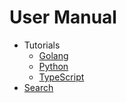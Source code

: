 
# User Manual

- Tutorials
  - [Golang](golang_tutorial.md)
  - [Python](python_tutorial.md)
  - [TypeScript](python_tutorial.md)
- [Search](search.md)


